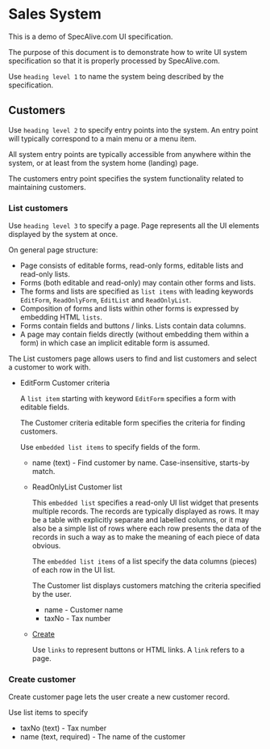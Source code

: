 # Sales System

This is a demo of SpecAlive.com UI specification.

The purpose of this document is to demonstrate how to write UI system specification
so that it is properly processed by SpecAlive.com.

Use `heading level 1` to name the system being described by the specification.

## Customers

Use `heading level 2` to specify entry points into the system.
An entry point will typically correspond to a main menu or a menu item.

All system entry points are typically accessible from anywhere within the system,
or at least from the system home (landing) page.

The customers entry point specifies the system functionality related to maintaining customers.

### List customers

Use `heading level 3` to specify a page.
Page represents all the UI elements displayed by the system at once.

On general page structure:

- Page consists of editable forms, read-only forms, editable lists and read-only lists.
- Forms (both editable and read-only) may contain other forms and lists.
- The forms and lists are specified as `list items` with leading keywords
`EditForm`, `ReadOnlyForm`, `EditList` and `ReadOnlyList`.
- Composition of forms and lists within other forms is expressed by embedding
HTML `lists`.
- Forms contain fields and buttons / links. Lists contain data columns.
- A page may contain fields directly (without embedding them within a form)
in which case an implicit editable form is assumed.

The List customers page allows users to find and list customers
and select a customer to work with.

- EditForm Customer criteria

	A `list item` starting with keyword `EditForm` specifies a form with editable fields.

	The Customer criteria editable form specifies the criteria for
	finding customers.

	Use `embedded list items` to specify fields of the form.

	- name (text) - Find customer by name. Case-insensitive, starts-by match.

	- ReadOnlyList Customer list
	
		This `embedded list` specifies a read-only UI list widget that presents multiple records.
		The records are typically displayed as rows.
		It may be a table with explicitly separate and labelled columns,
		or it may also be a simple list of rows where each row presents the data
		of the records in such a way as to make the meaning of each piece of data obvious.
		
		The `embedded list items` of a list specify the data columns (pieces) of each row in the UI list.

		The Customer list displays customers matching the criteria specified by the user.
		
		- name - Customer name
		- taxNo - Tax number

	- [Create](Create_customer)
	
		Use `links` to represent buttons or HTML links.
		A `link` refers to a page.

### Create customer

Create customer page lets the user create a new customer record.

Use list items to specify 

- taxNo (text) - Tax number
- name (text, required) - The name of the customer
